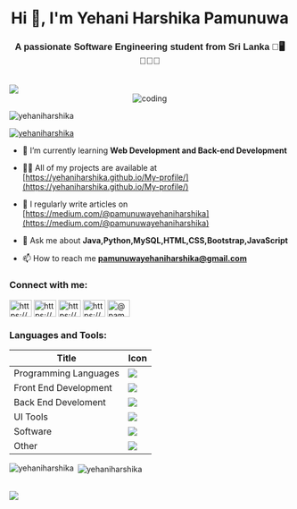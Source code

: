 <h1 align="center">Hi 👋, I'm Yehani Harshika Pamunuwa</h1>
<h3 align="center" style="font-family: 'Ubuntu', sans-serif; color: darkpink;">A passionate Software Engineering student from Sri Lanka 🩶🖥️👩🏼‍💻</h3>
<br>
<img src="https://user-images.githubusercontent.com/73097560/115834477-dbab4500-a447-11eb-908a-139a6edaec5c.gif">
<br>

<div align="center">
  <img align="center" alt="coding" src="https://i.pinimg.com/originals/f0/f0/d9/f0f0d932d6e39c7af5aa305cbd8da735.gif"/>
</div>

<p align="left"> <img src="https://komarev.com/ghpvc/?username=yehaniharshika&label=Profile%20views&color=0e75b6&style=flat" alt="yehaniharshika" /> </p>

<p align="left"> <a href="https://github.com/ryo-ma/github-profile-trophy"><img src="https://github-profile-trophy.vercel.app/?username=yehaniharshika" alt="yehaniharshika" /></a> </p>

- 🌱 I’m currently learning **Web Development and Back-end Development**

- 👨‍💻 All of my projects are available at [https://yehaniharshika.github.io/My-profile/](https://yehaniharshika.github.io/My-profile/)

- 📝 I regularly write articles on [https://medium.com/@pamunuwayehaniharshika](https://medium.com/@pamunuwayehaniharshika)

- 💬 Ask me about **Java,Python,MySQL,HTML,CSS,Bootstrap,JavaScript**

- 📫 How to reach me **pamunuwayehaniharshika@gmail.com**

<h3 align="left">Connect with me:</h3>
<p align="left">
<a href="https://linkedin.com/in/https://www.linkedin.com/in/yehani-harshika-pamunuwa-5b64a1283/?utm_source=share&utm_campaign=share_via&utm_content=profile&utm_medium=android_app" target="blank"><img align="center" src="https://raw.githubusercontent.com/rahuldkjain/github-profile-readme-generator/master/src/images/icons/Social/linked-in-alt.svg" alt="https://www.linkedin.com/in/yehani-harshika-pamunuwa-5b64a1283/?utm_source=share&utm_campaign=share_via&utm_content=profile&utm_medium=android_app" height="30" width="40" /></a>
<a href="https://fb.com/https://web.facebook.com/yehani.hpamunuwa" target="blank"><img align="center" src="https://raw.githubusercontent.com/rahuldkjain/github-profile-readme-generator/master/src/images/icons/Social/facebook.svg" alt="https://web.facebook.com/yehani.hpamunuwa" height="30" width="40" /></a>
<a href="https://instagram.com/https://www.instagram.com/hpamunuwa/" target="blank"><img align="center" src="https://raw.githubusercontent.com/rahuldkjain/github-profile-readme-generator/master/src/images/icons/Social/instagram.svg" alt="https://www.instagram.com/hpamunuwa/" height="30" width="40" /></a>
<a href="https://dribbble.com/https://dribbble.com/yehani" target="blank"><img align="center" src="https://raw.githubusercontent.com/rahuldkjain/github-profile-readme-generator/master/src/images/icons/Social/dribbble.svg" alt="https://dribbble.com/yehani" height="30" width="40" /></a>
<a href="https://medium.com/@pamunuwayehaniharshika" target="blank"><img align="center" src="https://raw.githubusercontent.com/rahuldkjain/github-profile-readme-generator/master/src/images/icons/Social/medium.svg" alt="@pamunuwayehaniharshika" height="30" width="40" /></a>
</p>

<h3 align="left">Languages and Tools:</h3>
<div align="left">

| **Title**       | **Icon**                                                                                                      |
|-----------------|-----------------------------------------------------------------------------------------------------------|
| Programming Languages |     <img src="https://skillicons.dev/icons?i=java,py,c"/>     
| Front End Development     | <img src="https://skillicons.dev/icons?i=html,css,bootstrap,js,jquery,react,nodejs,angular"/>                                    |
| Back End Develoment       | <img src="https://skillicons.dev/icons?i=java,mysql,spring,hibernate,regex,postman"/>                                    |
| UI Tools        | <img src="https://skillicons.dev/icons?i=figma,ps"/>                                         |
| Software        | <img src="https://skillicons.dev/icons?i=idea,vscode"/>     
| Other           | <img src="https://skillicons.dev/icons?i=github,git,linux"/>             |

<p><img align="left" src="https://github-readme-stats.vercel.app/api/top-langs?username=yehaniharshika&show_icons=true&locale=en&layout=compact" alt="yehaniharshika" /></p>

<p>&nbsp;<img align="center" src="https://github-readme-stats.vercel.app/api?username=yehaniharshika&show_icons=true&locale=en" alt="yehaniharshika" /></p>

<br>
<img src="https://user-images.githubusercontent.com/73097560/115834477-dbab4500-a447-11eb-908a-139a6edaec5c.gif">
<br>
